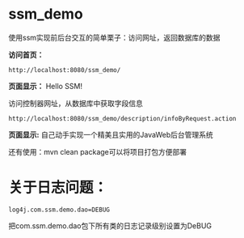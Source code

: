 # ssm_demo
使用ssm实现前后台交互的简单栗子：访问网址，返回数据库的数据

**访问首页：**
```
http://localhost:8080/ssm_demo/
```
**页面显示：**
Hello SSM!

访问控制器网址，从数据库中获取字段信息
```
http://localhost:8080/ssm_demo/description/infoByRequest.action
```
**页面显示:**
自己动手实现一个精美且实用的JavaWeb后台管理系统

还有使用：mvn clean package可以将项目打包方便部署

# 关于日志问题：
```
log4j.com.ssm.demo.dao=DEBUG
```
把com.ssm.demo.dao包下所有类的日志记录级别设置为DeBUG

